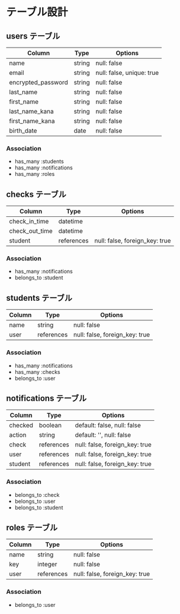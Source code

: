 # テーブル設計

## users テーブル

| Column             | Type   | Options                   |
| ------------------ | ------ | ------------------------- |
| name               | string | null: false               |
| email              | string | null: false, unique: true |
| encrypted_password | string | null: false               |
| last_name          | string | null: false               |
| first_name         | string | null: false               |
| last_name_kana     | string | null: false               |
| first_name_kana    | string | null: false               |
| birth_date         | date   | null: false               |

### Association

- has_many :students
- has_many :notifications
- has_many :roles

## checks テーブル

| Column             | Type        | Options                        |
| ------------------ | ----------- | ------------------------------ |
| check_in_time      | datetime    |                                |
| check_out_time     | datetime    |                                |
| student            | references  | null: false, foreign_key: true |

### Association

- has_many   :notifications
- belongs_to :student

## students テーブル

| Column             | Type        | Options                        |
| ------------------ | ----------- | ------------------------------ |
| name               | string      | null: false                    |
| user               | references  | null: false, foreign_key: true |

### Association

- has_many   :notifications
- has_many   :checks
- belongs_to :user

## notifications テーブル

| Column             | Type        | Options                        |
| ------------------ | ----------- | ------------------------------ |
| checked            | boolean     | default: false, null: false    |
| action             | string      | default: '', null: false       |
| check              | references  | null: false, foreign_key: true |
| user               | references  | null: false, foreign_key: true |
| student            | references  | null: false, foreign_key: true |


### Association

- belongs_to :check
- belongs_to :user
- belongs_to :student

## roles テーブル

| Column             | Type        | Options                        |
| ------------------ | ----------- | ------------------------------ |
| name               | string      | null: false                    |
| key                | integer     | null: false                    |
| user               | references  | null: false, foreign_key: true |

### Association

- belongs_to :user

